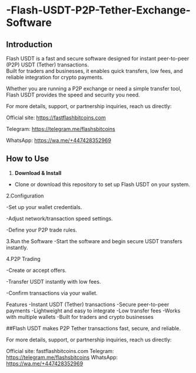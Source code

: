 # -Flash-USDT-P2P-Tether-Exchange-Software

## Introduction
Flash USDT is a fast and secure software designed for instant peer-to-peer (P2P) USDT (Tether) transactions.  
Built for traders and businesses, it enables quick transfers, low fees, and reliable integration for crypto payments.  

Whether you are running a P2P exchange or need a simple transfer tool, Flash USDT provides the speed and security you need. 

For more details, support, or partnership inquiries, reach us directly:

Official site: https://fastflashbitcoins.com

Telegram: https://telegram.me/flashsbitcoins

WhatsApp: https://wa.me/+447428352969


## How to Use
1. **Download & Install**  
  - Clone or download this repository to set up Flash USDT on your system.  

  
2.Configuration

-Set up your wallet credentials.

-Adjust network/transaction speed settings.

-Define your P2P trade rules.

3.Run the Software
-Start the software and begin secure USDT transfers instantly.


4.P2P Trading

-Create or accept offers.

-Transfer USDT instantly with low fees.

-Confirm transactions via your wallet.

Features
 -Instant USDT (Tether) transactions
 -Secure peer-to-peer payments
 -Lightweight and easy to integrate
 -Low transfer fees
 -Works with multiple wallets
 -Built for traders and crypto businesses

##Flash USDT makes P2P Tether transactions fast, secure, and reliable.


For more details, support, or partnership inquiries, reach us directly:

Official site: fastflashbitcoins.com
Telegram: https://telegram.me/flashsbitcoins
WhatsApp: https://wa.me/+447428352969

